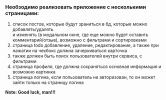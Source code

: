 ### Необзодимо реализовать приложение с несколькими страницами:
1) список постов, которые будут зраниться в бд, которые можно добавлять/удалять \
    и изменять (в модальном окне, где еще можно будет оставить комментарий/отзыв), возможно с фильтрами и сортировками
2) страница todo добавление, удаление, редактирование, а также при нажатии на чекбокс должна зачеркиваться карточка
3) также должен быть поиск пользователей внутри сервиса, с фильтрами 
4) страница профиля, где должна сохраняться основная информация и возможно картинка
5) страница логина, если пользователь не авторизован, то он может зайти только на страницу логина

**Note: Good luck, man!!!**